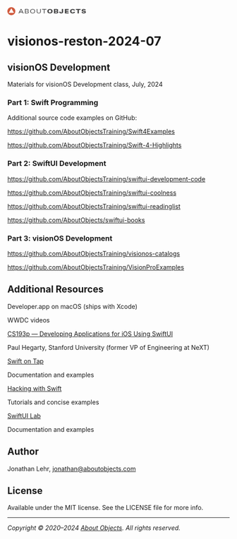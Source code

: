 <div>
<a href="https://www.aboutobjects.com"><img src="ao-logo.png" height=18 style="height: 18px;"/></a>
</div>

# visionos-reston-2024-07

## visionOS Development

Materials for visionOS Development class, July, 2024

### Part 1: Swift Programming

Additional source code examples on GitHub: 

https://github.com/AboutObjectsTraining/Swift4Examples

https://github.com/AboutObjectsTraining/Swift-4-Highlights

### Part 2: SwiftUI Development

https://github.com/AboutObjectsTraining/swiftui-development-code

https://github.com/AboutObjectsTraining/swiftui-coolness

https://github.com/AboutObjectsTraining/swiftui-readinglist

https://github.com/AboutObjects/swiftui-books

### Part 3: visionOS Development

https://github.com/AboutObjectsTraining/visionos-catalogs

https://github.com/AboutObjectsTraining/VisionProExamples

## Additional Resources

Developer.app on macOS (ships with Xcode)

WWDC videos

[CS193p — Developing Applications for iOS Using SwiftUI](https://cs193p.sites.stanford.edu)

Paul Hegarty, Stanford University (former VP of Engineering at NeXT)

[Swift on Tap](https://swiftontap.com)

Documentation and examples

[Hacking with Swift](https://www.hackingwithswift.com)

Tutorials and concise examples

[SwiftUI Lab](https://swiftui-lab.com)

Documentation and examples



## Author
Jonathan Lehr, jonathan@aboutobjects.com

## License

Available under the MIT license. See the LICENSE file for more info.

___

_Copyright &copy; 2020–2024 [About Objects](https://www.aboutobjects.com). All rights reserved._

